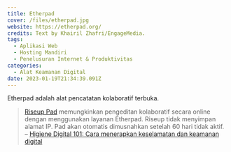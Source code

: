 ```yaml
---
title: Etherpad
cover: /files/etherpad.jpg
website: https://etherpad.org/
credits: Text by Khairil Zhafri/EngageMedia.
tags:
  - Aplikasi Web
  - Hosting Mandiri
  - Penelusuran Internet & Produktivitas
categories:
  - Alat Keamanan Digital
date: 2023-01-19T21:34:39.091Z
---
```

Etherpad adalah alat pencatatan kolaboratif terbuka.

> [Riseup Pad](https://pad.riseup.net/) memungkinkan pengeditan kolaboratif secara online dengan menggunakan layanan Etherpad. Riseup tidak menyimpan alamat IP. Pad akan otomatis dimusnahkan setelah 60 hari tidak aktif.\
> – [Higiene Digital 101: Cara menerapkan keselamatan dan keamanan digital
](https://engagemedia.org/2022/digital-hygiene-safety-security/)